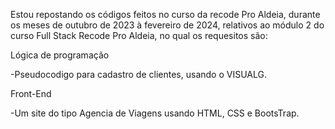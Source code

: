Estou repostando os códigos feitos no curso da recode Pro Aldeia, durante os meses de outubro de 2023 à fevereiro de 2024,
relativos ao módulo 2 do curso Full Stack Recode Pro Aldeia, no qual os requesitos são:

Lógica de programação

-Pseudocodigo para cadastro de clientes, usando o VISUALG.

Front-End

-Um site do tipo Agencia de Viagens usando HTML, CSS e BootsTrap.
